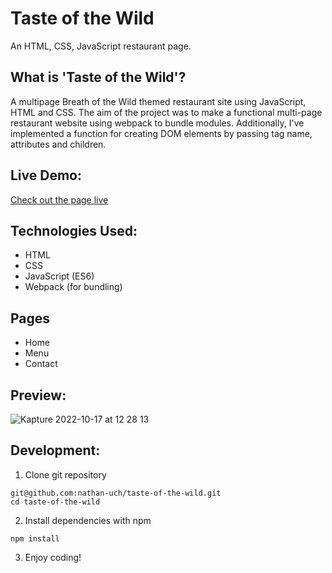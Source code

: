 # Taste of the Wild

An HTML, CSS, JavaScript restaurant page.

## What is 'Taste of the Wild'?

A multipage Breath of the Wild themed restaurant site using JavaScript, HTML and CSS.
The aim of the project was to make a functional multi-page restaurant website using webpack to bundle modules. Additionally, I've implemented a function for creating DOM elements by passing tag name, attributes and children.

## Live Demo:
[Check out the page live](https://nathan-uch.github.io/taste-of-the-wild/)

## Technologies Used:
* HTML
* CSS
* JavaScript (ES6)
* Webpack (for bundling)

## Pages
* Home
* Menu
* Contact

## Preview:
![Kapture 2022-10-17 at 12 28 13](https://user-images.githubusercontent.com/68994507/196265725-9fce5040-3e3b-4abe-97a7-d154e6371119.gif)

## Development:
1. Clone git repository
```shell
git@github.com:nathan-uch/taste-of-the-wild.git
cd taste-of-the-wild
```
2. Install dependencies with npm
```shell
npm install
```
3. Enjoy coding!
